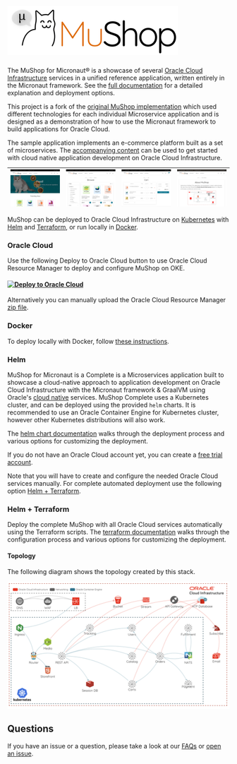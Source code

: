 # ![MuShop Logo](./images/logo.png)

The MuShop for Micronaut® is a showcase of several [Oracle Cloud Infrastructure](https://cloud.oracle.com/en_US/cloud-infrastructure) services in a unified reference application, written entirely in the Micronaut framework. See the [full documentation](https://oracle-quickstart.github.io/oci-micronaut) for a detailed explanation and deployment options. 

This project is a fork of the [original MuShop implementation](https://github.com/oracle-quickstart/oci-cloudnative) which used different technologies for each individual Microservice application and is designed as a demonstration of how to use the Micronaut framework to build applications for Oracle Cloud.

The sample application implements an e-commerce platform built as a set of microservices. The [accompanying content](https://oracle-quickstart.github.io/oci-micronaut) can be used to get started with cloud native application development on Oracle Cloud Infrastructure.

| ![home](./images/screenshot/mushop.home.png) | ![browse](./images/screenshot/mushop.browse.png) | ![cart](./images/screenshot/mushop.cart.png) | ![about](./images/screenshot/mushop.about.png) |
|---|---|---|---|

MuShop can be deployed to Oracle Cloud Infrastructure on [Kubernetes](https://kubernetes.io/) with [Helm](https://helm.sh) and [Terraform](https://www.terraform.io), or run locally in [Docker](https://www.docker.com/).

### Oracle Cloud

Use the following Deploy to Oracle Cloud button to use Oracle Cloud Resource Manager to deploy and configure MuShop on OKE. 
#### [![Deploy to Oracle Cloud](https://oci-resourcemanager-plugin.plugins.oci.oraclecloud.com/latest/deploy-to-oracle-cloud.svg)](https://cloud.oracle.com/resourcemanager/stacks/create?zipUrl=https://github.com/oracle-quickstart/oci-micronaut/releases/latest/download/mushop-stack-latest.zip)

Alternatively you can manually upload the Oracle Cloud Resource Manager [zip file](https://github.com/oracle-quickstart/oci-micronaut/releases/latest/download/mushop-stack-latest.zip).

### Docker

To deploy locally with Docker, follow [these instructions](https://oracle-quickstart.github.io/oci-micronaut/quickstart/dockecompose/). 

### Helm
MuShop for Micronaut is a Complete is a Microservices application built to showcase a cloud-native approach to application development on Oracle Cloud Infrastructure with the Micronaut framework & GraalVM using Oracle's [cloud native](https://www.oracle.com/cloud/cloud-native/) services. MuShop Complete uses a Kubernetes cluster, and can be deployed using the provided `helm` charts. It is recommended to use an Oracle Container Engine for Kubernetes cluster, however other Kubernetes distributions will also work.

The [helm chart documentation](https://oracle-quickstart.github.io/oci-micronaut/quickstart/helm/) walks through the deployment process and various options for customizing the deployment.

If you do not have an Oracle Cloud account yet, you can create a [free trial account](https://signup.oraclecloud.com).

Note that you will have to create and configure the needed Oracle Cloud services manually. For complete automated deployment use the following option [Helm + Terraform](helm--terraform). 

### Helm + Terraform
Deploy the complete MuShop with all Oracle Cloud services automatically using the Terraform scripts. The [terraform documentation](https://oracle-quickstart.github.io/oci-micronaut/quickstart/terraform/) walks through the configuration process and various options for customizing the deployment.


#### Topology

The following diagram shows the topology created by this stack.

![MuShop Complete Infra](./images/complete/00-Topology.png)

## Questions

If you have an issue or a question, please take a look at our [FAQs](./deploy/basic/FAQs.md) or [open an issue](https://github.com/oracle-quickstart/oci-micronaut/issues/new).
